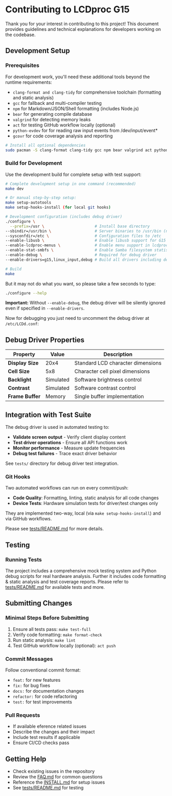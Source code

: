 # Contributing to LCDproc G15

Thank you for your interest in contributing to this project! This document provides guidelines and technical explanations for developers working on the codebase.

## Development Setup

### Prerequisites

For development work, you'll need these additional tools beyond the runtime requirements:

- `clang-format and clang-tidy` for comprehensive toolchain (formatting and static analysis)
- `gcc` for fallback and multi-compiler testing
- `npm` for Markdown/JSON/Shell formatting (includes Node.js)
- `bear` for generating compile database
- `valgrind` for detecting memory leaks
- `act` for testing GitHub workflow locally (optional)
- `python-evdev` for for reading raw input events from /dev/input/event\*
- `gcovr` for code coverage analysis and reporting

```bash
# Install all optional dependencies
sudo pacman -S clang-format clang-tidy gcc npm bear valgrind act python-evdev gcovr
```

### Build for Development

Use the development build for complete setup with test support:

```bash
# Complete development setup in one command (recommended)
make dev

# Or manual step-by-step setup:
make setup-autotools
make setup-hooks-install (for local git hooks)

# Development configuration (includes debug driver)
./configure \
  --prefix=/usr \                      # Install base directory
--sbindir=/usr/bin \                   # Server binaries to /usr/bin (not /usr/sbin)
--sysconfdir=/etc \                    # Configuration files to /etc
--enable-libusb \                      # Enable libusb support for G15 device communication
--enable-lcdproc-menus \               # Enable menu support in lcdproc client
--enable-stat-smbfs \                  # Enable Samba filesystem statistics
--enable-debug \                       # Required for debug driver
--enable-drivers=g15,linux_input,debug # Build all drivers including debug

# Build
make
```

But it may not do what you want, so please take a few seconds to type:

```bash
./configure --help
```

**Important:** Without `--enable-debug`, the debug driver will be silently ignored even if specified in `--enable-drivers`.

Now for debugging you just need to uncomment the debug driver at `/etc/LCDd.conf`:

## Debug Driver Properties

| Property         | Value     | Description                       |
| ---------------- | --------- | --------------------------------- |
| **Display Size** | 20x4      | Standard LCD character dimensions |
| **Cell Size**    | 5x8       | Character cell pixel dimensions   |
| **Backlight**    | Simulated | Software brightness control       |
| **Contrast**     | Simulated | Software contrast control         |
| **Frame Buffer** | Memory    | Single buffer implementation      |

## Integration with Test Suite

The debug driver is used in automated testing to:

- **Validate screen output** - Verify client display content
- **Test driver operations** - Ensure all API functions work
- **Monitor performance** - Measure update frequencies
- **Debug test failures** - Trace exact driver behavior

See `tests/` directory for debug driver test integration.

### Git Hooks

Two automated workflows can run on every commit/push:

- **Code Quality**: Formatting, linting, static analysis for all code changes
- **Device Tests**: Hardware simulation tests for driver/test changes only

They are implemented two-way, local (via `make setup-hooks-install`) and via GitHub workflows.

Please see [tests/README.md](tests/README.md) for more details.

## Testing

### Running Tests

The project includes a comprehensive mock testing system and Python debug scripts for real hardware analysis. Further it includes code formatting & static analysis and test coverage reports. Please refer to [tests/README.md](tests/README.md) for available tests and more.

## Submitting Changes

### Minimal Steps Before Submitting

1. Ensure all tests pass: `make test-full`
2. Verify code formatting: `make format-check`
3. Run static analysis: `make lint`
4. Test GitHub workflow locally (optional): `act push`

### Commit Messages

Follow conventional commit format:

- `feat:` for new features
- `fix:` for bug fixes
- `docs:` for documentation changes
- `refactor:` for code refactoring
- `test:` for test improvements

### Pull Requests

- If available eference related issues
- Describe the changes and their impact
- Include test results if applicable
- Ensure CI/CD checks pass

## Getting Help

- Check existing issues in the repository
- Review the [FAQ.md](FAQ.md) for common questions
- Reference the [INSTALL.md](INSTALL.md) for setup issues
- See [tests/README.md](tests/README.md) for testing
